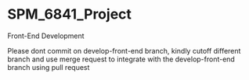 # SPM_6841_Project
Front-End Development


Please dont commit on develop-front-end branch, kindly cutoff different branch and use merge request to integrate with the develop-front-end branch using pull request
